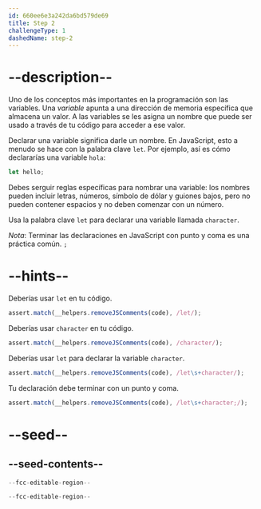 ```yaml
---
id: 660ee6e3a242da6bd579de69
title: Step 2
challengeType: 1
dashedName: step-2
---
```


# --description--

Uno de los conceptos más importantes en la programación son las variables. Una <dfn>variable </dfn> apunta a una dirección de memoria específica que almacena un valor. A las variables se les asigna un nombre que puede ser usado a través de tu código para acceder a ese valor.

Declarar una variable significa darle un nombre. En JavaScript, esto a menudo se hace con la palabra clave `let`. Por ejemplo, así es cómo declararías una variable `hola`:

```js
let hello;
```

Debes serguir reglas específicas para nombrar una variable: los nombres pueden incluir letras, números, símbolo de dólar y guiones bajos, pero no pueden contener espacios y no deben comenzar con un número.

Usa la palabra clave `let` para declarar una variable llamada `character`.

_Nota_: Terminar las declaraciones en JavaScript con punto y coma es una práctica común. `;`

# --hints--

Deberías usar `let` en tu código.

```js
assert.match(__helpers.removeJSComments(code), /let/);
```

Deberías usar `character` en tu código.

```js
assert.match(__helpers.removeJSComments(code), /character/);
```

Deberías usar `let` para declarar la variable `character`.

```js
assert.match(__helpers.removeJSComments(code), /let\s+character/);
```

Tu declaración debe terminar con un punto y coma.

```js
assert.match(__helpers.removeJSComments(code), /let\s+character;/);
```

# --seed--

## --seed-contents--

```js
--fcc-editable-region--

--fcc-editable-region--
```
